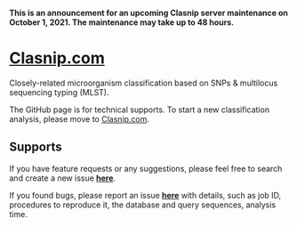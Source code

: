 **This is an announcement for an upcoming Clasnip server maintenance on October 1, 2021. The maintenance may take up to 48 hours.**


# [Clasnip.com](http://www.clasnip.com)
Closely-related microorganism classification based on SNPs &amp; multilocus sequencing typing (MLST).

The GitHub page is for technical supports. To start a new classification analysis, please move to [Clasnip.com](http://www.clasnip.com).

## Supports
If you have feature requests or any suggestions, please feel free to search and create a new issue **[here](https://github.com/cihga39871/Clasnip.com/issues)**.

If you found bugs, please report an issue **[here](https://github.com/cihga39871/Clasnip.com/issues)** with details, such as job ID, procedures to reproduce it, the database and query sequences, analysis time.
